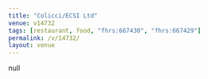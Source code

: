 ```yaml
---
title: "Colicci/ECSI Ltd"
venue: v14732
tags: [restaurant, food, "fhrs:667430", "fhrs:667429"]
permalink: /v/14732/
layout: venue
---
```

null